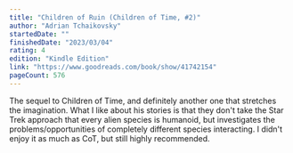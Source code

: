 ```yaml
---
title: "Children of Ruin (Children of Time, #2)"
author: "Adrian Tchaikovsky"
startedDate: ""
finishedDate: "2023/03/04"
rating: 4
edition: "Kindle Edition"
link: "https://www.goodreads.com/book/show/41742154"
pageCount: 576
---
```

The sequel to Children of Time, and definitely another one that stretches the imagination. What I like about his stories is that they don't take the Star Trek approach that every alien species is humanoid, but investigates the problems/opportunities of completely different species interacting. I didn't enjoy it as much as CoT, but still highly recommended.

